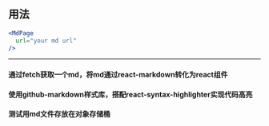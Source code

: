 ## 用法

```jsx
<MdPage 
  url="your md url"
/>
```

---

#### 通过fetch获取一个md，将md通过react-markdown转化为react组件

#### 使用github-markdown样式库，搭配react-syntax-highlighter实现代码高亮

#### 测试用md文件存放在对象存储桶






